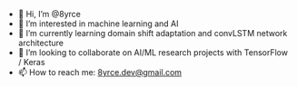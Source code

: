 - 👋 Hi, I’m @8yrce
- 👀 I’m interested in machine learning and AI
- 🌱 I’m currently learning domain shift adaptation and convLSTM network architecture 
- 💞️ I’m looking to collaborate on AI/ML research projects with TensorFlow / Keras
- 📫 How to reach me: 8yrce.dev@gmail.com

<!---
8yrce/8yrce is a ✨ special ✨ repository because its `README.md` (this file) appears on your GitHub profile.
You can click the Preview link to take a look at your changes.
--->
